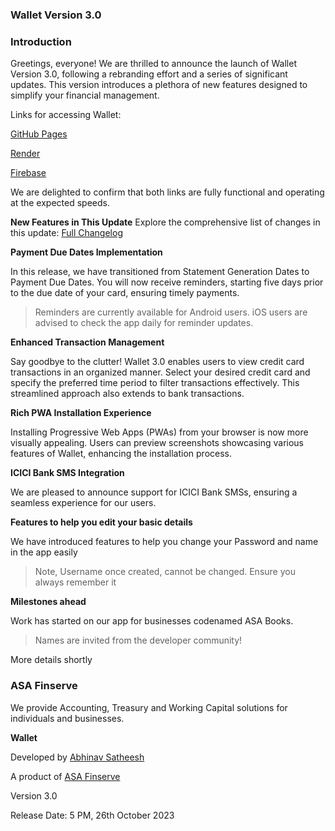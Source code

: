 ### **Wallet Version 3.0**
### Introduction
Greetings, everyone! We are thrilled to announce the launch of Wallet Version 3.0, following a rebranding effort and a series of significant updates. This version introduces a plethora of new features designed to simplify your financial management.

Links for accessing Wallet:

[GitHub Pages](https://asafinserve.github.io/Wallet)

[Render](https://wallet-aluf.onrender.com/)

[Firebase](https://wallet-asafinserve.web.app/)

We are delighted to confirm that both links are fully functional and operating at the expected speeds.

**New Features in This Update**
Explore the comprehensive list of changes in this update: [Full Changelog](https://github.com/asafinserve/Wallet/compare/v2.0...wallet-js)

**Payment Due Dates Implementation**

In this release, we have transitioned from Statement Generation Dates to Payment Due Dates. You will now receive reminders, starting five days prior to the due date of your card, ensuring timely payments.

> Reminders are currently available for Android users. iOS users are advised to check the app daily for reminder updates.

**Enhanced Transaction Management**

Say goodbye to the clutter! Wallet 3.0 enables users to view credit card transactions in an organized manner. Select your desired credit card and specify the preferred time period to filter transactions effectively. This streamlined approach also extends to bank transactions.

**Rich PWA Installation Experience**

Installing Progressive Web Apps (PWAs) from your browser is now more visually appealing. Users can preview screenshots showcasing various features of Wallet, enhancing the installation process.

**ICICI Bank SMS Integration**

We are pleased to announce support for ICICI Bank SMSs, ensuring a seamless experience for our users.

**Features to help you edit your basic details**

We have introduced features to help you change your Password and name in the app easily

> Note, Username once created, cannot be changed. Ensure you always remember it

**Milestones ahead**

Work has started on our app for businesses codenamed ASA Books. 
> Names are invited from the developer community!

More details shortly

### **ASA Finserve**
We provide Accounting, Treasury and Working Capital solutions for individuals and businesses.

**Wallet**

Developed by [Abhinav Satheesh](https://github.com/abhinavsatheesh)

A product of [ASA Finserve](https://github.com/asafinserve)

Version 3.0

Release Date: 5 PM, 26th October 2023